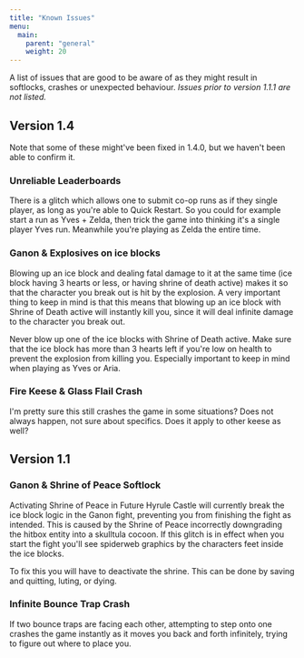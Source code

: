 ```yaml
---
title: "Known Issues"
menu:
  main:
    parent: "general"
    weight: 20
---
```


A list of issues that are good to be aware of as they might result in softlocks, crashes or unexpected behaviour.
_Issues prior to version 1.1.1 are not listed._

## Version 1.4

Note that some of these might've been fixed in 1.4.0, but we haven't been able to confirm it.

### Unreliable Leaderboards

There is a glitch which allows one to submit co-op runs as if they single player, as long as you're able to Quick Restart.
So you could for example start a run as Yves + Zelda, then trick the game into thinking it's a single player Yves run. Meanwhile you're playing as Zelda the entire time.

### Ganon & Explosives on ice blocks

Blowing up an ice block and dealing fatal damage to it at the same time (ice block having 3 hearts or less, or having shrine of death active) makes it so that the character you break out is hit by the explosion.
A very important thing to keep in mind is that this means that blowing up an ice block with Shrine of Death active will instantly kill you, since it will deal infinite damage to the character you break out.

Never blow up one of the ice blocks with Shrine of Death active.
Make sure that the ice block has more than 3 hearts left if you're low on health to prevent the explosion from killing you. Especially important to keep in mind when playing as Yves or Aria.

### Fire Keese & Glass Flail Crash

I'm pretty sure this still crashes the game in some situations? Does not always happen, not sure about specifics.
Does it apply to other keese as well?

## Version 1.1

### Ganon & Shrine of Peace Softlock

Activating Shrine of Peace in Future Hyrule Castle will currently break the ice block logic in the Ganon fight, preventing you from finishing the fight as intended.
This is caused by the Shrine of Peace incorrectly downgrading the hitbox entity into a skulltula cocoon.
If this glitch is in effect when you start the fight you'll see spiderweb graphics by the characters feet inside the ice blocks.

To fix this you will have to deactivate the shrine. This can be done by saving and quitting, luting, or dying.

### Infinite Bounce Trap Crash

If two bounce traps are facing each other, attempting to step onto one crashes the game instantly as it moves you back and forth infinitely, trying to figure out where to place you.
